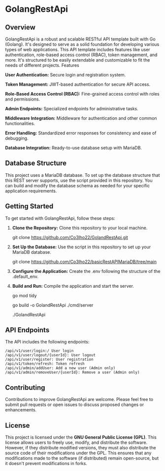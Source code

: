 # GolangRestApi
## Overview

GolangRestApi is a robust and scalable RESTful API template built with Go (Golang). It's designed to serve as a solid foundation for developing various types of web applications. This API template includes features like user authentication, role-based access control (RBAC), token management, and more. It's structured to be easily extendable and customizable to fit the needs of different projects.
Features

**User Authentication:** Secure login and registration system.
    
**Token Management:** JWT-based authentication for secure API access.
    
**Role-Based Access Control (RBAC):** Fine-grained access control with roles and permissions.
    
**Admin Endpoints:** Specialized endpoints for administrative tasks.
    
**Middleware Integration:** Middleware for authentication and other common functionalities.

**Error Handling:** Standardized error responses for consistency and ease of debugging.

**Database Integration:** Ready-to-use database setup with MariaDB.

## Database Structure

This project uses a MariaDB database. To set up the database structure that this REST server supports, use the script provided in this repository. You can build and modify the database schema as needed for your specific application requirements.

## Getting Started

 To get started with GolangRestApi, follow these steps:

1. **Clone the Repository:** Clone this repository to your local machine.


    git clone https://github.com/Co3lho22/GolandRestApi.git

2. **Set Up the Database:** Use the script in this repository to set up your MariaDB database.


    git clone https://github.com/Co3lho22/basicRestAPIMariaDB/tree/main
    
3. **Configure the Application:** Create the .env following the structure of the .default_env.


4. **Build and Run:** Compile the application and start the server.


    go mod tidy

    go build -o GolandRestApi ./cmd/server

    ./GolandRestApi

## API Endpoints

The API includes the following endpoints:

    /api/v1/user/login:/ User login
    /api/v1/user/logout/{userId}: User logout
    /api/v1/user/register: User registration
    /api/v1/token/refresh: Token refresh
    /api/v1/admin/addUser: Add a new user (Admin only)
    /api/v1/admin/removeUser/{userId}: Remove a user (Admin only)

## Contributing

Contributions to improve GolangRestApi are welcome. Please feel free to submit pull requests or open issues to discuss proposed changes or enhancements.

## License

This project is licensed under the **GNU General Public License (GPL)**. This license allows users to freely use, modify, and distribute the software. However, if they distribute modified versions, they must also distribute the source code of their modifications under the GPL. This ensures that any modifications made to the software (if distributed) remain open-source, but it doesn't prevent modifications in forks.